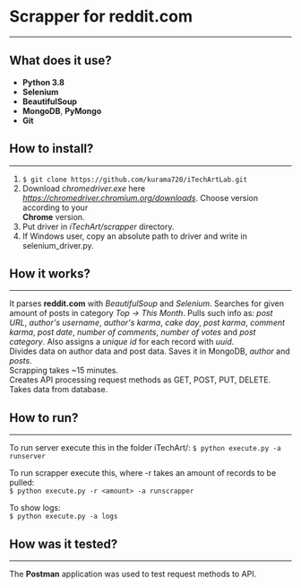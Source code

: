 # Scrapper for reddit.com

---
## What does it use?
- **Python 3.8**
- **Selenium**
- **BeautifulSoup**
- **MongoDB**, **PyMongo**
- **Git**

## How to install?

---

1. ```$ git clone https://github.com/kurama720/iTechArtLab.git```  
2. Download _chromedriver.exe_ here _https://chromedriver.chromium.org/downloads_. Choose version according to your  
**Chrome** version.  
3. Put driver in _iTechArt/scrapper_ directory.
4. If Windows user, copy an absolute path to driver and write in selenium_driver.py.

## How it works?

---
It parses **reddit.com** with _BeautifulSoup_ and _Selenium_. Searches for given amount of posts in category _Top ->
This Month_. Pulls such info as: _post URL_, _author's username_, _author's karma_, _cake day_, _post karma_,
_comment karma_, _post date_, _number of comments_, _number of votes_ and _post category_. Also assigns a _unique id_
for each record with _uuid_.  
Divides data on author data and post data. Saves it in MongoDB, _author_ and _posts_.  
Scrapping takes ~15 minutes.  
Creates API processing request methods as GET, POST, PUT, DELETE. Takes data from database.

## How to run?

---
To run server execute this in the folder iTechArt/:
```$ python execute.py -a runserver```  

To run scrapper execute this, where -r takes an amount of records to be pulled:  
```$ python execute.py -r <amount> -a runscrapper```   

To show logs:  
```$ python execute.py -a logs```

## How was it tested?

---
The **Postman** application was used to test request methods to API.